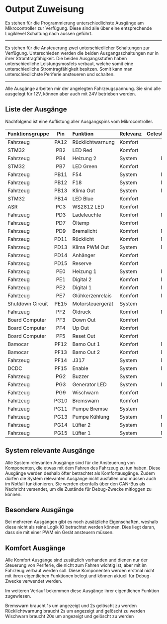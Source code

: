 # **Output Zuweisung**

Es stehen für die Programmierung unterschiedlichste Ausgänge am Mikrocontroller zur
Verfügung. Diese sind alle über eine entsprechende Logiklevel Schaltung nach aussen
geführt.

---

Es stehen für die Ansteuerung zwei unterschiedlicher Schaltungen zur Verfügung.
Unterschieden werden die beiden Ausgangsschaltungen nur in ihrer Stromtragfähigkeit.
Die beiden Ausgangsstufen haben unterschiedliche Leistungsmosfets verbaut, welche
somit eine unterschiedliche Stromtragfähigkeit besitzen. Somit kann man
unterschiedlichste Periferie ansteueren und schalten.

---

Alle Ausgänge arbeiten mir der angelegten Fahrzeugspannung. Sie sind alle ausgelegt
für 12V, können aber auch mit 24V betrieben werden.


## Liste der Ausgänge

Nachfolgend ist eine Auflistung aller Ausgangspins vom Mikrocontroller.

| Funktionsgruppe | Pin | Funktion | Relevanz | Getestet |
|:--------------- |:---:|:-------- |:-------- | --------:|
| Fahrzeug | PA12 | Rücklichtwarnung | Komfort | Ja |
| STM32 | PB2 | LED Red | Komfort | Ja |
| Fahrzeug | PB4 | Heizung 2 | System | No |
| STM32 | PB7 | LED Green | Komfort | Ja |
| Fahrzeug | PB11 | F54 | System | No |
| Fahrzeug | PB12 | F18 | System | No |
| Fahrzeug | PB13 | Klima Out | System | No |
| STM32 | PB14 | LED Blue | Komfort | Ja |
| ASR | PC3 | WS2812 LED | Komfort | Ja |
| Fahrzeug | PD3 | Ladeleuchte | Komfort | No |
| Fahrzeug | PD7 | Öltemp | Komfort | Ja |
| Fahrzeug | PD9 | Bremslicht | Komfort | No |
| Fahrzeug | PD11 | Rücklicht | Komfort | No |
| Fahrzeug | PD13 | Klima PWM Out | System | No |
| Fahrzeug | PD14 | Anhänger | Komfort | Ja |
| Fahrzeug | PD15 | Reserve | Komfort | Ja |
| Fahrzeug | PE0 | Heizung 1 | System | No |
| Fahrzeug | PE1 | Digital 2 | Komfort | No |
| Fahrzeug | PE2 | Digital 1 | Komfort | No |
| Fahrzeug | PE7 | Glühkerzenrelais | Komfort | No |
| Shutdown Circuit | PE15 | Motorsteuergerät | System | Ja |
| Fahrzeug | PF2 | Öldruck | Komfort | No |
| Board Computer | PF3 | Down Out | Komfort | Ja |
| Board Computer | PF4 | Up Out | Komfort | Ja |
| Board Computer | PF5 | Reset Out | Komfort | Ja |
| Bamocar | PF12 | Bamo Out 1 | Komfort | No |
| Bamocar | PF13 | Bamo Out 2 | Komfort | No |
| Fahrzeug | PF14 | J317 | System | No |
| DCDC | PF15 | Enable | System | No |
| Fahrzeug | PG2 | Buzzer | System | Ja |
| Fahrzeug | PG3 | Generator LED | System | No |
| Fahrzeug | PG9 | Wischwarn | Komfort | Ja |
| Fahrzeug | PG10 | Bremswarn | Komfort | Ja |
| Fahrzeug | PG11 | Pumpe Bremse | System | Ja |
| Fahrzeug | PG13 | Pumpe Kühlung | System | No |
| Fahrzeug | PG14 | Lüfter 2 | System | No |
| Fahrzeug | PG15 | Lüfter 1 | System | No |


## System relevante Ausgänge

Alle System relevanten Ausgänge sind für die Ansteuerung von Komponenten, die etwas mit dem
Fahren des Fahrzeug zu tun haben. Diese Ausgänge werden deshalb öfter betrachtet als
Komfortausgänge. Zudem dürfen die System relevanten Ausgänge nicht ausfallen und müssen
auch im Notfall funktionieren. Sie werden ebenfalls über den CAN-Bus als Nachricht versendet,
um die Zustände für Debug-Zwecke mitloggen zu können.


## Besondere Ausgänge

Bei mehreren Ausgängen gibt es noch zusätzliche Eigenschaften, weshalb diese nicht als
reine Logik IO betrachtet werden können. Dies liegt daran, dass sie mit einer PWM ein
Gerät ansteuern müssen.


## Komfort Ausgänge
Alle Komfort Ausgänge sind zusätzlich vorhanden und dienen nur der Steuerung von Periferie,
die nicht zum Fahren wichtig ist, aber mit im Fahrzeug verbaut werden soll. Diese Komponenten
werden erstmal nicht mit ihren eigentlichen Funktionen belegt und können aktuell für
Debug-Zwecke verwendet werden.

Im weiteren Verlauf bekommen diese Ausgänge ihrer eigentlichen Funktion zugewiesen.

Bremswarn braucht 1s um angezeigt und 2s gelöscht zu werden
Rücklichtwarnung braucht 2s um angezeigt und gelöscht zu werden
Wischwarn braucht 20s um angezeigt und gelöscht zu werden